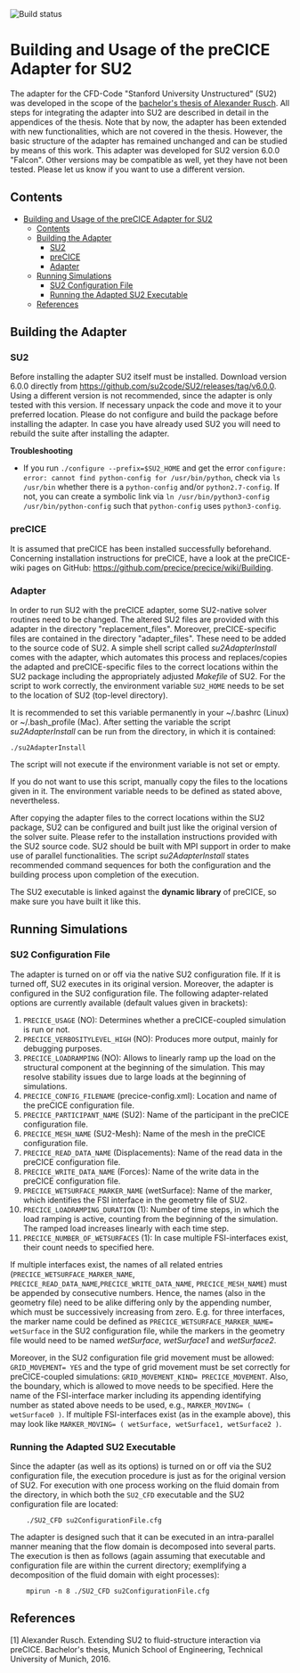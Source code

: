 <a style="text-decoration: none" href="https://travis-ci.org/precice/su2-adapter" target="_blank">
    <img src="https://travis-ci.org/precice/su2-adapter.svg?branch=master" alt="Build status">
</a>

# Building and Usage of the preCICE Adapter for SU2

The adapter for the CFD-Code "Stanford University Unstructured" (SU2) was developed in the scope of the [bachelor's thesis of Alexander Rusch](https://www5.in.tum.de/pub/Rusch2016_BA.pdf).
All steps for integrating the adapter into SU2 are described in detail in the appendices of the thesis. Note that by now, the adapter has been extended with new functionalities, which are not covered in the thesis. However, the basic structure of the adapter has remained unchanged and can be studied by means of this work.
This adapter was developed for SU2 version 6.0.0 "Falcon". Other versions may be compatible as well, yet they have not been tested. Please let us know if you want to use a different version.

## Contents
<!-- toc orderedList:0 -->

- [Building and Usage of the preCICE Adapter for SU2](#building-and-usage-of-the-preCICE-adapter-for-su2)
    - [Contents](#contents)
    - [Building the Adapter](#building-the-adapter)
        - [SU2](#su2)
        - [preCICE](#precice)
        - [Adapter](#adapter)
    - [Running Simulations](#running-simulations)
        - [SU2 Configuration File](#su2-configuration-file)
        - [Running the Adapted SU2 Executable](#running-the-adapted-su2-executable)
    - [References](#references)

<!-- tocstop -->

## Building the Adapter

### SU2
Before installing the adapter SU2 itself must be installed. Download version 6.0.0 directly from https://github.com/su2code/SU2/releases/tag/v6.0.0. Using a different version is not recommended, since the adapter is only tested with this version. If necessary unpack the code and move it to your preferred location. Please do not configure and build the package before installing the adapter. In case you have already used SU2 you will need to rebuild the suite after installing the adapter.

**Troubleshooting**

* If you run `./configure --prefix=$SU2_HOME` and get the error `configure: error: cannot find python-config for /usr/bin/python`, check via `ls /usr/bin` whether there is a `python-config` and/or `python2.7-config`. If not, you can create a symbolic link via `ln /usr/bin/python3-config /usr/bin/python-config` such that `python-config` uses `python3-config`.

### preCICE
It is assumed that preCICE has been installed successfully beforehand. Concerning installation instructions for preCICE, have a look at the preCICE-wiki pages on GitHub: https://github.com/precice/precice/wiki/Building.

### Adapter
In order to run SU2 with the preCICE adapter, some SU2-native solver routines need to be changed. The altered SU2 files are provided with this adapter in the directory "replacement_files". Moreover, preCICE-specific files are contained in the directory "adapter_files". These need to be added to the source code of SU2. A simple shell script called *su2AdapterInstall* comes with the adapter, which automates this process and replaces/copies the adapted and preCICE-specific files to the correct locations within the SU2 package including the appropriately adjusted *Makefile* of SU2. For the script to work correctly, the environment variable `SU2_HOME` needs to be set to the location of SU2 (top-level directory).

It is recommended to set this variable permanently in your ~/.bashrc (Linux) or ~/.bash_profile (Mac). After setting the variable the script *su2AdapterInstall* can be run from the directory, in which it is contained:

```
./su2AdapterInstall
```

The script will not execute if the environment variable is not set or empty.

If you do not want to use this script, manually copy the files to the locations given in it. The environment variable needs to be defined as stated above, nevertheless.

After copying the adapter files to the correct locations within the SU2 package, SU2 can be configured and built just like the original version of the solver suite. Please refer to the installation instructions provided with the SU2 source code. SU2 should be built with MPI support in order to make use of parallel functionalities. The script *su2AdapterInstall* states recommended command sequences for both the configuration and the building process upon completion of the execution.

The SU2 executable is linked against the **dynamic library** of preCICE, so make sure you have built it like this.

## Running Simulations

### SU2 Configuration File
The adapter is turned on or off via the native SU2 configuration file. If it is turned off, SU2 executes in its original version. Moreover, the adapter is configured in the SU2 configuration file. The following adapter-related options are currently available (default values given in brackets):

1. `PRECICE_USAGE` (NO): Determines whether a preCICE-coupled simulation is run or not.
2. `PRECICE_VERBOSITYLEVEL_HIGH` (NO): Produces more output, mainly for debugging purposes.
3. `PRECICE_LOADRAMPING` (NO): Allows to linearly ramp up the load on the structural component at the beginning of the simulation. This may resolve stability issues due to large loads at the beginning of simulations.
4. `PRECICE_CONFIG_FILENAME` (precice-config.xml): Location and name of the preCICE configuration file.
5. `PRECICE_PARTICIPANT_NAME` (SU2): Name of the participant in the preCICE configuration file.
6. `PRECICE_MESH_NAME` (SU2-Mesh): Name of the mesh in the preCICE configuration file.
7. `PRECICE_READ_DATA_NAME` (Displacements): Name of the read data in the preCICE configuration file.
8. `PRECICE_WRITE_DATA_NAME` (Forces): Name of the write data in the preCICE configuration file.
9. `PRECICE_WETSURFACE_MARKER_NAME` (wetSurface): Name of the marker, which identifies the FSI interface in the geometry file of SU2.
10. `PRECICE_LOADRAMPING_DURATION` (1): Number of time steps, in which the load ramping is active, counting from the beginning of the simulation. The ramped load increases linearly with each time step.
11. `PRECICE_NUMBER_OF_WETSURFACES` (1): In case multiple FSI-interfaces exist, their count needs to specified here.

If multiple interfaces exist, the names of all related entries (`PRECICE_WETSURFACE_MARKER_NAME`, `PRECICE_READ_DATA_NAME`,`PRECICE_WRITE_DATA_NAME`, `PRECICE_MESH_NAME`) must be appended by consecutive numbers. Hence, the names (also in the geometry file) need to be alike differing only by the appending number, which must be successively increasing from zero. E.g. for three interfaces, the marker name could be defined as `PRECICE_WETSURFACE_MARKER_NAME= wetSurface` in the SU2 configuration file, while the markers in the geometry file would need to be named *wetSurface*, *wetSurface1* and *wetSurface2*.

Moreover, in the SU2 configuration file grid movement must be allowed: `GRID_MOVEMENT= YES` and the type of grid movement must be set correctly for preCICE-coupled simulations: `GRID_MOVEMENT_KIND= PRECICE_MOVEMENT`. Also, the boundary, which is allowed to move needs to be specified. Here the name of the FSI-interface marker including its appending identifying number as stated above needs to be used, e.g., `MARKER_MOVING= ( wetSurface0 )`. If multiple FSI-interfaces exist (as in the example above), this may look like `MARKER_MOVING= ( wetSurface, wetSurface1, wetSurface2 )`.

### Running the Adapted SU2 Executable
Since the adapter (as well as its options) is turned on or off via the SU2 configuration file, the execution procedure is just as for the original version of SU2. For execution with one process working on the fluid domain from the directory, in which both the `SU2_CFD` executable and the SU2 configuration file are located:

```
    ./SU2_CFD su2ConfigurationFile.cfg
```

The adapter is designed such that it can be executed in an intra-parallel manner meaning that the flow domain is decomposed into several parts. The execution is then as follows (again assuming that executable and configuration file are within the current directory; exemplifying a decomposition of the fluid domain with eight processes):

```
    mpirun -n 8 ./SU2_CFD su2ConfigurationFile.cfg
```

## References
[1] Alexander Rusch. Extending SU2 to fluid-structure interaction via preCICE. Bachelor's thesis, Munich School of Engineering, Technical University of Munich, 2016.
